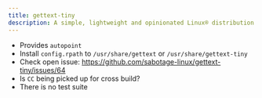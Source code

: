 ```yaml
---
title: gettext-tiny
description: A simple, lightweight and opinionated Linux® distribution based on musl libc and toybox
---
```


- Provides `autopoint`
- Install `config.rpath` to `/usr/share/gettext` or `/usr/share/gettext-tiny`
- Check open issue: https://github.com/sabotage-linux/gettext-tiny/issues/64
- Is `CC` being picked up for cross build?
- There is no test suite
